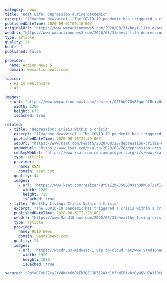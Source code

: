```yaml
---
category: news
title: "Best Life: Depression during pandemic"
excerpt: "(Ivanhoe Newswire) — The COVID-19 pandemic has triggered a crisis within a crisis, a mental health emergency. Compared to a 2018 survey, adults in the U.S. are now eight times more likely to feel serious mental distress."
publishedDateTime: 2020-09-01T00:16:00Z
originalUrl: "https://www.wmcactionnews5.com/2020/08/31/best-life-depression-during-pandemic/"
webUrl: "https://www.wmcactionnews5.com/2020/08/31/best-life-depression-during-pandemic/"
type: article
quality: 24
heat: -1
published: false

provider:
  name: Action News 5
  domain: wmcactionnews5.com

topics:
  - AI in Healthcare
  - AI

images:
  - url: "https://www.wmcactionnews5.com/resizer/QZlhW97OyREgWn9CBuivOd_W9fg=/1200x0/cloudfront-us-east-1.images.arcpublishing.com/raycom/PL4MY6XY7JDPXIUBEQBE5QS6H4.jpg"
    width: 1200
    height: 675
    isCached: true

related:
  - title: "Depression: Crisis within a crisis"
    excerpt: "(Ivanhoe Newswire) – The COVID-19 pandemic has triggered a crisis within a crisis -- a mental health emergency. Compared to a 2018 survey, adults in the U.S. are now eight times more likely to feel serious mental distress."
    publishedDateTime: 2020-08-28T23:39:00Z
    webUrl: "https://www.ksat.com/health/2020/08/28/depression-crisis-within-a-crisis/"
    ampWebUrl: "https://www.ksat.com/health/2020/08/28/depression-crisis-within-a-crisis/?outputType=amp"
    cdnAmpWebUrl: "https://www-ksat-com.cdn.ampproject.org/c/s/www.ksat.com/health/2020/08/28/depression-crisis-within-a-crisis/?outputType=amp"
    type: article
    provider:
      name: KSAT
      domain: ksat.com
    quality: 44
    images:
      - url: "https://www.ksat.com/resizer/BYSaE2MxJ50030XsnURWSoT2zfI=/1280x720/smart/d1vhqlrjc8h82r.cloudfront.net/08-28-2020/t_ca869818c40b49c1835f45d4148ca4fc_name_image.jpg"
        width: 1280
        height: 720
        isCached: true
  - title: "Healthy Living: Crisis Within a Crisis"
    excerpt: "The COVID-19 pandemic has triggered a crisis within a crisis: a mental health emergency. Compared to a 2018 survey, adults in the U.S. are now eight times more likely to feel serious mental distress."
    publishedDateTime: 2020-08-31T21:23:00Z
    webUrl: "https://www.9and10news.com/2020/08/31/healthy-living-crisis-within-a-crisis/"
    type: article
    provider:
      name: 9&10 News
      domain: 9and10news.com
    quality: 24
    images:
      - url: "https://wpcdn.us-midwest-1.vip.tn-cloud.net/www.9and10news.com/content/uploads/2020/08/HL-CRISIS-WITHIN-A-CRISIS-DEPRESSION-PKG-5.transfer.jpg"
        width: 1920
        height: 1080
        isCached: true

secured: "9pYaGFyHZZcw2YV4KKr6dQkEkVQZCJDZ12WXd1VfhWEB1vkr0yUQVH7AX1RtB10aqQn7jXaAnyOzX1AEc3LIzzVgzywmaUCJcw3u6WCxIHofQMKUKbj/LbU14WrzilYJRWy0VTCcXfyxMt2y4SZVUB+gWQKZmVnLgoNT0o/H7aoiJCr95e5b85v42xxPRuqg/MWnafkbwYCIQAXXtO4hIXI8rNP1z0KrfKOj2Zc5ccfiezDRV0g/rOymAYzBHY7XETWrUf0HJL2tel9AIdS6axRjvptUsi6x1XVetRiqAYQ0mo59nXnAkDiarzL8t5XU6lpprNo+r6Eq6bRluOD5a5iIh8ZfwueEVXNCEIvvLYY=;koGFBYKRwyxe125Q8Y+8Yg=="
---
```


